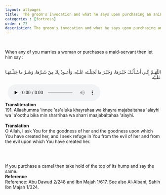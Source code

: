 ```yaml
---
layout: allpages
title:  The groom's invocation and what he says upon purchasing an animal
categories : [fortress]
order : 77
description: The groom's invocation and what he says upon purchasing an animal
---
```

&nbsp;
<div class="extra">When any of you marries a woman or purchases a maid-servant then let him say :</div>
&nbsp;
<div class="arabictext" dir="RTL">

اللّهُـمَّ إِنَّـي أَسْـأَلُـكَ خَيْـرَها، وَخَيْـرَ ما لَجَبَلْـتَه عَلَـيْه، وَأَعـوذُ بِكَ مِنْ شَـرِّها، وَشَـرِّ ما جَبَلْـتَهَـا عَلَـيْه

</div>
&nbsp;


<audio controls  preload="none">
  <source src="{{ site.baseurl }}/audio/fortress/191.mp3" type="audio/mpeg">
Your browser does not support the audio element.
</audio>
&nbsp;
<div class="duaextra" tabindex="0">
<div><strong>Transliteration</strong></div>
<div class="extra">191. Allaahumma 'innee 'as'aluka khayrahaa wa khayra majabaltahaa 'alayhi wa 'a'oothu bika min sharrihaa wa sharri maajabaltahaa 'alayhi.</div>
</div>
&nbsp;
<div class="duaextra" tabindex="0">
<div><strong>Translation</strong></div>
<div class="extra">O Allah, I ask You for the goodness of her and the goodness upon which You have created her, and I seek refuge in You from the evil of her and from the evil upon which You have created her.</div>
</div>
&nbsp;

&nbsp;
<div class="extra">If you purchase a camel then take hold of the top of its hump and say the same.</div>
<div class="duaextra" tabindex="0">
<div><strong>Reference</strong></div>
<div class="extra">Reference: Abu Dawud 2/248 and Ibn Majah 1/617. See also Al-Albani, Sahih Ibn Majah 1/324.</div>
</div>
